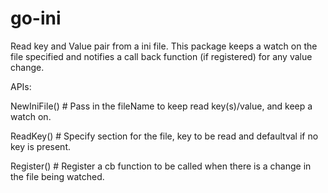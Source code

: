 # go-ini

Read key and Value pair from a ini file. This package keeps a watch on the file specified and 
notifies a call back function (if registered) for any value change.

APIs:

NewIniFile()  # Pass in the fileName to keep read key(s)/value, and keep a watch on.

ReadKey()     # Specify section for the file, key to be read and defaultval if no key is present.

Register()    # Register a cb function to be called when there is a change in the file being watched.
